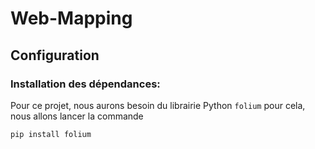 # Web-Mapping

## Configuration

### Installation des dépendances:

Pour ce projet, nous aurons besoin du librairie Python ``folium`` pour cela, nous allons lancer la commande

```properties
pip install folium
```
